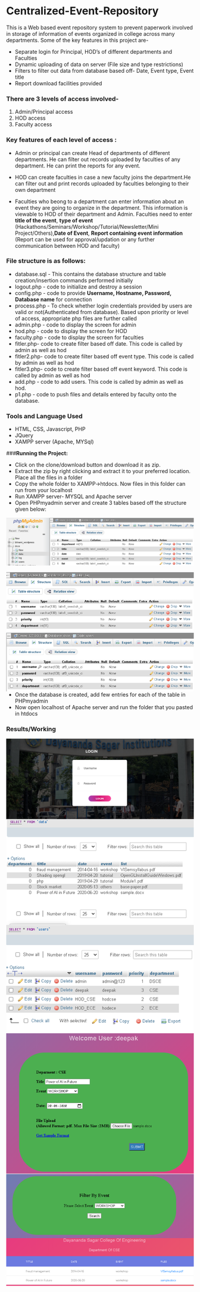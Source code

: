 # **Centralized-Event-Repository**
This is a Web based event repository system to prevent paperwork involved in storage of information of events organized in college across many departments. Some of the key features in this project are- 

- Separate login for Principal, HOD’s of different departments and Faculties
- Dynamic uploading of data on server (File size and type restrictions)
- Filters to filter out data from database based off- Date, Event type, Event title
- Report download facilities provided

### **There are 3 levels of access involved-** 
1. Admin/Principal access
2. HOD access
3. Faculty access

### **Key features of each level of access :**

- Admin or principal can create Head of departments of different departments. He can filter out records uploaded by faculties of any department. He can print the reports for any event.

- HOD can create faculties in case a new faculty joins the department.He can filter out and print records uploaded by faculties belonging to their own department

- Faculties who beong to a department can enter information about an event they are going to organize in the department. This information is viewable to HOD of their department and Admin. Faculties need to enter **title of the event**, **type of event** (Hackathons/Seminars/Workshop/Tutorial/Newsletter/Mini Project/Others),**Date of Event**, **Report containing event information** (Report can be used for approval/updation or any further communication between HOD and faculty)

### **File structure is as follows:**
- database.sql - This contains the database structure and table creation/insertion commands performed initially
- logout.php - code to initialize and destroy a session
- config.php - code to provide **Username, Hostname, Password, Database name** for connection
- process.php - To check whether login credentials provided by users are valid or not(Authenticated from database). Based upon priority or level of access, appropriate php files are further called
- admin.php - code to display the screen for admin
- hod.php - code to display the screen for HOD
- faculty.php - code to display the screen for faculties
- fitler.php- code to create filter based off date. This code is called by admin as well as hod
- fitler2.php- code to create filter based off event type. This code is called by admin as well as hod
- fitler3.php- code to create filter based off event keyword. This code is called by admin as well as hod
- add.php - code to add users. This code is called by admin as well as hod. 
- p1.php - code to push files and details entered by faculty onto the database.

### **Tools and Language Used**
- HTML, CSS, Javascript, PHP
- JQuery
- XAMPP server (Apache, MYSql)

###**Running the Project:**
- Click on the clone/download button and download it as zip.
- Extract the zip by right clicking and extract it to your preferred location. Place all the files in a folder
- Copy the whole folder to XAMPP->htdocs. Now files in this folder can run from your localhost
- Run XAMPP server- MYSQL and Apache server
- Open PHPmyadmin server and create 3 tables based off the structure given below:

<img src="data_table.PNG" align="left"> &nbsp;
<img src="log_table.PNG" align="left"> &nbsp;
<img src="users_table.PNG" align="left"> &nbsp;



- Once the database is created, add few entries for each of the table in PHPmyadmin
- Now open localhost of Apache server and run the folder that you pasted in htdocs

### **Results/Working**

<img src="results/login.PNG" align="left">
<img src="results/table_data.PNG" align="left">
<img src="results/table_user.PNG" align="rigt">
<img src="results/faculty.PNG" align="left">
<img src="results/filter.PNG" align="left">
<img src="results/filter2.PNG" align="left">






